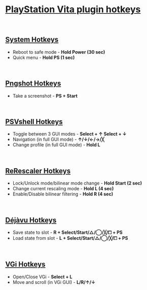 # <u>PlayStation Vita plugin hotkeys</u>
<br>

## <u>System Hotkeys</u>
- Reboot to safe mode - **Hold Power (30 sec)**
- Quick menu  - **Hold PS (1 sec)**
<br>

## <u>[Pngshot](https://github.com/xyzz/pngshot#usage) Hotkeys</u>
- Take a screenshot - **PS + Start**
<br>

## <u>[PSVshell](https://github.com/Electry/PSVshell#how-to-use) Hotkeys</u>
- Toggle between 3 GUI modes - **Select + ↑ Select + ↓**
- Navigation (in full GUI mode) - **↑/↓/←/→/╳**
- Change profile (in full GUI mode) - **Hold L**
<br>

## <u>[ReRescaler](http://wololo.net/talk/viewtopic.php?f=52&t=49666) Hotkeys</u>
- Lock/Unlock mode/bilinear mode change - **Hold Start (2 sec)** 
- Change current rescaling mode - **Hold L (4 sec)**
- Enable/Disable bilinear filtering - **Hold R (4 sec)**
<br>

## <u>[Déjàvu](https://github.com/TheOfficialFloW/dejavu#saveload-state-procedure) Hotkeys</u>
- Save state to slot - **R + Select/Start/△/◯/╳/⧠ + PS**
- Load state from slot - **L + Select/Start/△/◯/╳/⧠ + PS**
<br>

## <u>[VGi](https://github.com/Electry/VGi#controls) Hotkeys</u>
- Open/Close VGi - **Select + L**
- Move and scroll (in VGi GUI) - **L/R/↑/↓**
<br>
